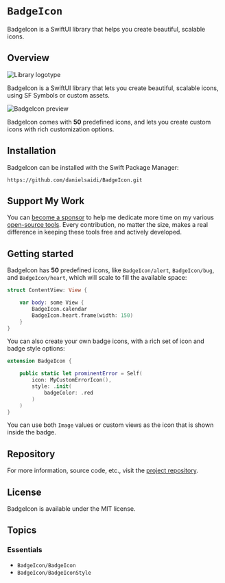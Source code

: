 # ``BadgeIcon``

BadgeIcon is a SwiftUI library that helps you create beautiful, scalable icons.


## Overview

![Library logotype](Logo.png)

BadgeIcon is a SwiftUI library that lets you create beautiful, scalable icons, using SF Symbols or custom assets.

![BadgeIcon preview](Preview.png)

BadgeIcon comes with **50** predefined icons, and lets you create custom icons with rich customization options.



## Installation

BadgeIcon can be installed with the Swift Package Manager:

```
https://github.com/danielsaidi/BadgeIcon.git
```


## Support My Work

You can [become a sponsor][Sponsors] to help me dedicate more time on my various [open-source tools][OpenSource]. Every contribution, no matter the size, makes a real difference in keeping these tools free and actively developed.



## Getting started

BadgeIcon has **50** predefined icons, like ``BadgeIcon/alert``, ``BadgeIcon/bug``, and ``BadgeIcon/heart``, which will scale to fill the available space:

```swift
struct ContentView: View {

    var body: some View {
        BadgeIcon.calendar
        BadgeIcon.heart.frame(width: 150)
    }
}
```

You can also create your own badge icons, with a rich set of icon and badge style options:

```swift
extension BadgeIcon {

    public static let prominentError = Self(
        icon: MyCustomErrorIcon(),
        style: .init(
            badgeColor: .red
        )
    )
}
```

You can use both `Image` values or custom views as the icon that is shown inside the badge.



## Repository

For more information, source code, etc., visit the [project repository](https://github.com/danielsaidi/BadgeIcon).



## License

BadgeIcon is available under the MIT license.



## Topics

### Essentials

- ``BadgeIcon/BadgeIcon``
- ``BadgeIcon/BadgeIconStyle``



[Email]: mailto:daniel.saidi@gmail.com
[Website]: https://danielsaidi.com
[GitHub]: https://github.com/danielsaidi
[OpenSource]: https://danielsaidi.com/opensource
[Sponsors]: https://github.com/sponsors/danielsaidi
